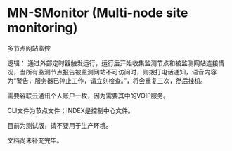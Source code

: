 MN-SMonitor
(Multi-node site monitoring)
===========

多节点网站监控

逻辑：
通过外部定时器触发运行，运行后开始收集监测节点和被监测网站连接情况，当所有监测节点报告被监测网站不可访问时，则拨打电话通知，语音内容为“警告，服务器已停止工作，请立刻检查。”，将会重复三次，然后挂机。

需要容联云通讯个人账户一枚，因为需要其中的VOIP服务。

CLI文件为节点文件；INDEX是控制中心文件。

目前为测试版，请不要用于生产环境。

文档尚未补充完毕。